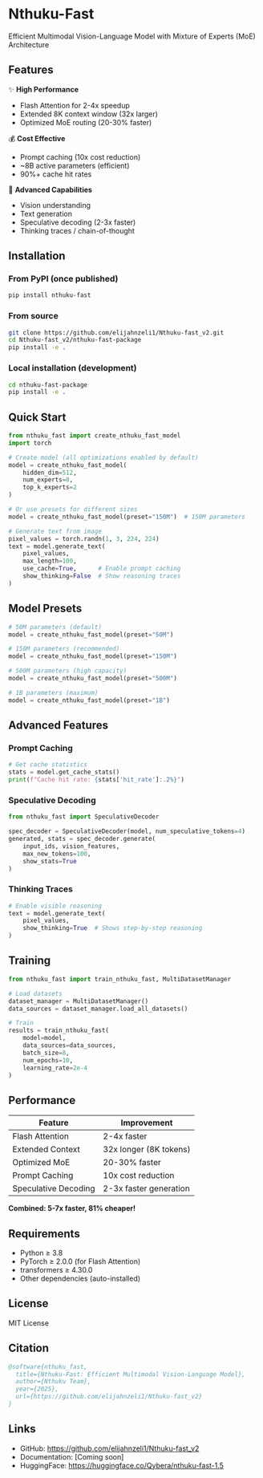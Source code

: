 # Nthuku-Fast

Efficient Multimodal Vision-Language Model with Mixture of Experts (MoE) Architecture

## Features

✨ **High Performance**
- Flash Attention for 2-4x speedup
- Extended 8K context window (32x larger)
- Optimized MoE routing (20-30% faster)

💰 **Cost Effective**
- Prompt caching (10x cost reduction)
- ~8B active parameters (efficient)
- 90%+ cache hit rates

🧠 **Advanced Capabilities**
- Vision understanding
- Text generation
- Speculative decoding (2-3x faster)
- Thinking traces / chain-of-thought

## Installation

### From PyPI (once published)
```bash
pip install nthuku-fast
```

### From source
```bash
git clone https://github.com/elijahnzeli1/Nthuku-fast_v2.git
cd Nthuku-fast_v2/nthuku-fast-package
pip install -e .
```

### Local installation (development)
```bash
cd nthuku-fast-package
pip install -e .
```

## Quick Start

```python
from nthuku_fast import create_nthuku_fast_model
import torch

# Create model (all optimizations enabled by default)
model = create_nthuku_fast_model(
    hidden_dim=512,
    num_experts=8,
    top_k_experts=2
)

# Or use presets for different sizes
model = create_nthuku_fast_model(preset="150M")  # 150M parameters

# Generate text from image
pixel_values = torch.randn(1, 3, 224, 224)
text = model.generate_text(
    pixel_values,
    max_length=100,
    use_cache=True,      # Enable prompt caching
    show_thinking=False  # Show reasoning traces
)
```

## Model Presets

```python
# 50M parameters (default)
model = create_nthuku_fast_model(preset="50M")

# 150M parameters (recommended)
model = create_nthuku_fast_model(preset="150M")

# 500M parameters (high capacity)
model = create_nthuku_fast_model(preset="500M")

# 1B parameters (maximum)
model = create_nthuku_fast_model(preset="1B")
```

## Advanced Features

### Prompt Caching
```python
# Get cache statistics
stats = model.get_cache_stats()
print(f"Cache hit rate: {stats['hit_rate']:.2%}")
```

### Speculative Decoding
```python
from nthuku_fast import SpeculativeDecoder

spec_decoder = SpeculativeDecoder(model, num_speculative_tokens=4)
generated, stats = spec_decoder.generate(
    input_ids, vision_features,
    max_new_tokens=100,
    show_stats=True
)
```

### Thinking Traces
```python
# Enable visible reasoning
text = model.generate_text(
    pixel_values,
    show_thinking=True  # Shows step-by-step reasoning
)
```

## Training

```python
from nthuku_fast import train_nthuku_fast, MultiDatasetManager

# Load datasets
dataset_manager = MultiDatasetManager()
data_sources = dataset_manager.load_all_datasets()

# Train
results = train_nthuku_fast(
    model=model,
    data_sources=data_sources,
    batch_size=8,
    num_epochs=10,
    learning_rate=2e-4
)
```

## Performance

| Feature | Improvement |
|---------|-------------|
| Flash Attention | 2-4x faster |
| Extended Context | 32x longer (8K tokens) |
| Optimized MoE | 20-30% faster |
| Prompt Caching | 10x cost reduction |
| Speculative Decoding | 2-3x faster generation |

**Combined: 5-7x faster, 81% cheaper!**

## Requirements

- Python ≥ 3.8
- PyTorch ≥ 2.0.0 (for Flash Attention)
- transformers ≥ 4.30.0
- Other dependencies (auto-installed)

## License

MIT License

## Citation

```bibtex
@software{nthuku_fast,
  title={Nthuku-Fast: Efficient Multimodal Vision-Language Model},
  author={Nthuku Team},
  year={2025},
  url={https://github.com/elijahnzeli1/Nthuku-fast_v2}
}
```

## Links

- GitHub: https://github.com/elijahnzeli1/Nthuku-fast_v2
- Documentation: [Coming soon]
- HuggingFace: https://huggingface.co/Qybera/nthuku-fast-1.5
